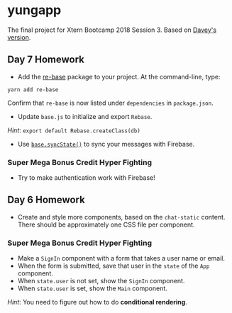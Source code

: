 # yungapp

The final project for Xtern Bootcamp 2018 Session 3. Based on [Davey's version](https://github.com/xtbc18s3/chatarang).

## Day 7 Homework

* Add the [re-base](https://github.com/tylermcginnis/re-base) package to your project. At the command-line, type:

```shell
yarn add re-base
```

Confirm that `re-base` is now listed under `dependencies` in `package.json`.

* Update `base.js` to initialize and export `Rebase`.

_Hint_: `export default Rebase.createClass(db)`

* Use [`base.syncState()`](https://github.com/tylermcginnis/re-base#syncstateendpoint-options) to sync your messages with Firebase.

### Super Mega Bonus Credit Hyper Fighting

* Try to make authentication work with Firebase!


## Day 6 Homework

* Create and style more components, based on the `chat-static` content. There should be approximately one CSS file per component.

### Super Mega Bonus Credit Hyper Fighting

* Make a `SignIn` component with a form that takes a user name or email.
* When the form is submitted, save that user in the `state` of the `App` component.
* When `state.user` is not set, show the `SignIn` component.
* When `state.user` is set, show the `Main` component.

_Hint_: You need to figure out how to do **conditional rendering**.
